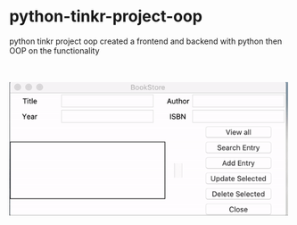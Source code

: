 # python-tinkr-project-oop
python tinkr project oop
created a frontend and backend with python then OOP on the functionality

<br> <br>
<img src ="https://github.com/kilik42/python-tinkr-project-oop/blob/master/bookstore.gif" alt="animated gif" width="500">
